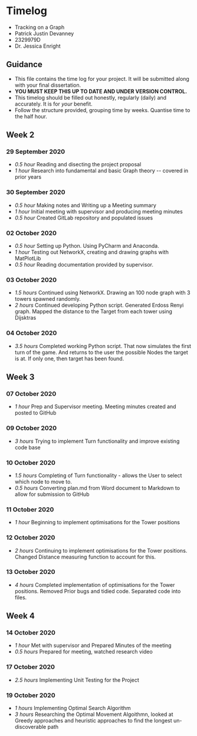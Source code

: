 # Timelog

* Tracking on a Graph
* Patrick Justin Devanney
* 2329979D
* Dr. Jessica Enright

## Guidance

* This file contains the time log for your project. It will be submitted along with your final dissertation.
* **YOU MUST KEEP THIS UP TO DATE AND UNDER VERSION CONTROL.**
* This timelog should be filled out honestly, regularly (daily) and accurately. It is for *your* benefit.
* Follow the structure provided, grouping time by weeks.  Quantise time to the half hour.

## Week 2

### 29 September 2020

* *0.5 hour* Reading and disecting the project proposal 
* *1 hour* Research into fundamental and basic Graph theory -- covered in prior years

### 30 September 2020

* *0.5 hour* Making notes and Writing up a Meeting summary 
* *1 hour* Initial meeting with supervisor and producing meeting minutes
* *0.5 hour* Created GitLab repository and populated issues

### 02 October 2020

* *0.5 hour* Setting up Python. Using PyCharm and Anaconda. 
* *1 hour* Testing out NetworkX, creating and drawing graphs with MatPlotLib
* *0.5 hour* Reading documentation provided by supervisor.

### 03 October 2020

* *1.5 hours* Continued using NetworkX. Drawing an 100 node graph with 3 towers spawned randomly. 
* *2 hours* Continued developing Python script. Generated Erdoss Renyi graph. Mapped the distance to the Target from each tower using Dijsktras 

### 04 October 2020

* *3.5 hours* Completed working Python script. That now simulates the first turn of the game. And returns to the user the possible Nodes the target is at. If only one, then target has been found.

## Week 3

### 07 October 2020

* *1 hour* Prep and Supervisor meeting. Meeting minutes created and posted to GitHub

### 09 October 2020

* *3 hours* Trying to implement Turn functionality and improve existing code base

### 10 October 2020

* *1.5 hours* Completing of Turn functionality - allows the User to select which node to move to.
* *0.5 hours* Converting plan.md from Word document to Markdown to allow for submission to GitHub

### 11 October 2020

* *1 hour* Beginning to implement optimisations for the Tower positions

### 12 October 2020

* *2 hours* Continuing to implement optimisations for the Tower positions. Changed Distance measuring function to account for this.

### 13 October 2020

* *4 hours* Completed implementation of optimisations for the Tower positions. Removed Prior bugs and tidied code. Separated code into files.

## Week 4

### 14 October 2020

* *1 hour* Met with supervisor and Prepared Minutes of the meeting
* *0.5 hours* Prepared for meeting, watched research video

### 17 October 2020

* *2.5 hours* Implementing Unit Testing for the Project 

### 19 October 2020

* *1 hours* Implementing Optimal Search Algorithm
* *3 hours* Researching the Optimal Movement Algoithmn, looked at Greedy approaches and heuristic approaches to find the longest 	un-discoverable path

